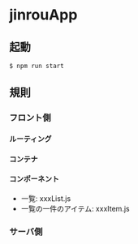 # jinrouApp

## 起動
```
$ npm run start
```

## 規則

### フロント側
#### ルーティング
#### コンテナ
#### コンポーネント
+ 一覧: xxxList.js
+ 一覧の一件のアイテム: xxxItem.js

### サーバ側
